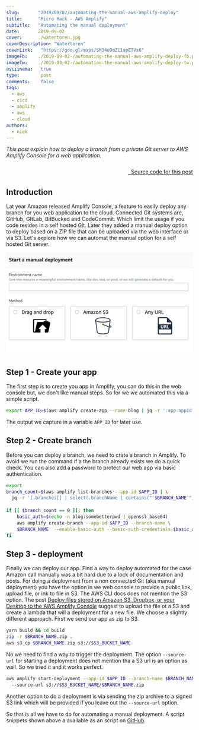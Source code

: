 ```yaml
---
slug:       "2019/09/02/automating-the-manual-aws-amplify-deploy"
title:      "Micro Hack - AWS Amplify"
subtitle:   "Automating the manual deployment"
date:       2019-09-02
cover:      ./watertoren.jpg
coverDescription: "Watertoren"
coverLink:   "https://goo.gl/maps/SM34eDmZL1apETVx6"
imageFb:    ./2019-09-02-/automating-the-manual-aws-amplify-deploy-fb.png
imageTw:    ./2019-09-02-/automating-the-manual-aws-amplify-deploy-tw.png
asciinema:   true
type:        post
comments:    false
tags: 
  - aws
  - cicd
  - amplify
  - aws
  - cloud
authors:
  - niek
---
```



*This post explain how to deploy a branch from a private Git server to AWS Amplify Console for a web application.*

<p style="text-align: right">
  <a href="https://github.com/npalm/aws-amplify-deploy" target="sourcecode">
  <i class="fab fa-github" style="font-size: 200%">&nbsp;</i>Source code for this post</a></p>

## Introduction
Lat year Amazon released Amplify Console, a feature to easily deploy any branch for you web application to the cloud. Connected Git systems are, GitHub, GItLab, BitBucked and CodeCommit. Which limit the usage if you code resides in a self hosted Git. Later they added a manual deploy option to deploy based on a ZIP file that can be uploaded via the web interface or via S3. Let's explore how we can automat the manual option for a self hosted Git server.


![manual](./manual.png)


## Step 1 - Create your app
The first step is to create you app in Amplify, you can do this in the web console but, we don't like manual steps. So for we we automated this via a simple script.

```bash
export APP_ID=$(aws amplify create-app --name blog | jq -r '.app.appId'
```

The output we capture in a variable `APP_ID` for later use. 

## Step 2 - Create branch
Before you can deploy a branch, we need to crate a branch in Amplify. To avoid we run the command if a the branch already exists we do a quick check. You can also add a password to protect our web app via basic authentication. 

```bash
export 
branch_count=$(aws amplify list-branches --app-id $APP_ID | \
  jq -r '[.branches[] | select(.branchName | contains("'$BRANCH_NAME'") )] | length')

if [[ $branch_count == 0 ]]; then
    basic_auth=$(echo -n blog:somebetterpwd | openssl base64)
    aws amplify create-branch --app-id $APP_ID --branch-name \ 
    $BRANCH_NAME  --enable-basic-auth --basic-auth-credentials $basic_auth
fi
```

## Step 3 - deployment
Finally we can deploy our app. Find a way to deploy automated for the case Amazon call manually was a bit hard due to a lock of documentation and posts. For doing a deployment from a non connected Git (aka manual deployment) you have the option in we web console to provide a public link, upload file, or ink to file in S3. The AWS CLI docs does not mention the S3 option. The post  [Deploy files stored on Amazon S3, Dropbox, or your Desktop to the AWS Amplify Console](https://aws.amazon.com/blogs/mobile/deploy-files-s3-dropbox-amplify-console/) suggest to upload the file ot a S3 and create a lambda that will a deployment for a new file. We choose a slightly different approach. First we send our app as zip to S3.

```bash
yarn build && cd build
zip -r $BRANCH_NAME.zip .
aws s3 cp $BRANCH_NAME.zip s3://$S3_BUCKET_NAME
```

No we need to find a way to trigger the deployment. The option `--source-url` for starting a deployment does not mention tha a S3 url is an option as well. So we tried it and it works perfect.

```bash
aws amplify start-deployment --app-id $APP_ID --branch-name $BRANCH_NAME \ 
  --source-url s3://$S3_BUCKET_NAME/$BRANCH_NAME.zip
```

Another option to do a deployment is via sending the zip archive to a signed S3 link which will be provided if you leave out the `--source-url` option. 

So that is all we have to do for automating a manual deployment. A script snippets shown above a available as an script on [GitHub](https://github.com/npalm/aws-amplify-deploy).

<asciinema-player src="/2019/09/02/automating-the-manual-aws-amplify-deploy/deploy.json"
  cols="180" rows="15" autoplay="true" loop="true" speed="1.5">
</asciinema-player>